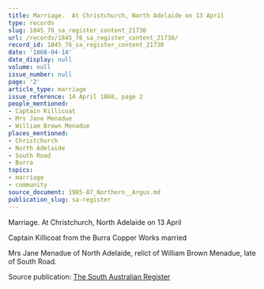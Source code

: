 ```yaml
---
title: Marriage.  At Christchurch, North Adelaide on 13 April
type: records
slug: 1845_76_sa_register_content_21730
url: /records/1845_76_sa_register_content_21730/
record_id: 1845_76_sa_register_content_21730
date: '1868-04-14'
date_display: null
volume: null
issue_number: null
page: '2'
article_type: marriage
issue_reference: 14 April 1868, page 2
people_mentioned:
- Captain Killicoat
- Mrs Jane Menadue
- William Brown Menadue
places_mentioned:
- Christchurch
- North Adelaide
- South Road
- Burra
topics:
- marriage
- community
source_document: 1985-87_Northern__Argus.md
publication_slug: sa-register
---
```


Marriage.  At Christchurch, North Adelaide on 13 April

Captain Killicoat from the Burra Copper Works married

Mrs Jane Menadue of North Adelaide, relict of William Brown Menadue, late of South Road.

Source publication: [The South Australian Register](/publications/sa-register/)

